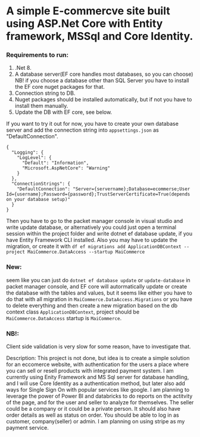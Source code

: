 # A simple E-commercve site built using ASP.Net Core with Entity framework, MSSql and Core Identity.

### Requirements to run: 
  1. .Net 8.
  2. A database server(EF core handles most databases, so you can choose) NB! if you choose a database other than SQL Server you have to install the EF core nuget packages for that.
  3. Connection string to DB.
  4. Nuget packages should be installed automatically, but if not you have to install them manually.
  5. Update the DB with EF core, see below.

If you want to try it out for now, you have to create your own database server and add the connection string into `appsettings.json` as "DefaultConnection".
```
{
  "Logging": {
    "LogLevel": {
      "Default": "Information",
      "Microsoft.AspNetCore": "Warning"
    }
  },
  "ConnectionStrings": {
    "DefaultConnection": "Server={servername};Database=ecommerse;User Id={username};Password={password};TrustServerCertificate=True(depends on your database setup)"
  }
}
```
 
 Then you have to go to the packet manager console in visual studio and write update database, or alternatively you could just open a terminal
 session within the project folder and write dotnet ef database update, if you have Entity Framework CLI installed. Also you may have to update the migration, or create it
 with `df ef migrations add ApplicationDBContext --project MaiCommerce.DataAccess --startup MaiCommerce`

 ### New: 
 seem like you can just do `dotnet ef database update` or `update-database` in packet manager console, and EF core will autormatically
 update or create the database with the tables and values, but it seems like either you have to do that with all migration in `MaiCommerce.DataAccess.Migrations`
 or you have to delete everything and then create a new migration based on the db context class `ApplicationDBContext`, project should be `MaiCommerce.DataAccess` startup is
 `MaiCommerce`.

 ### NB!:
 Client side validation is very slow for some reason, have to investigate that.

 Description:
 This project is not done, but idea is to create a simple solution for an eccomerce website, with authentication for the users
 a place where you can sell or resell products with integrated payment system. I am currently using Enity Framework and MS Sql server
 for database handling, and I will use Core Identity as a authentication method, but later also add ways for Single Sign On with 
 popular services like google. I am planning to leverage the power of Power BI and databricks to do reports on the actitvity of the
 page, and for the user and seller to analyze for themselves. The seller could be a company or it could be a private person. It should also
 have order details as well as status on order. You should be able to log in as customer, company(seller) or admin. I am planning on using
 stripe as my payment service.
